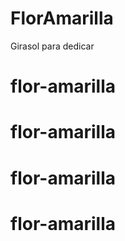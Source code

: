 # FlorAmarilla
Girasol para dedicar
# flor-amarilla
# flor-amarilla
# flor-amarilla
# flor-amarilla
